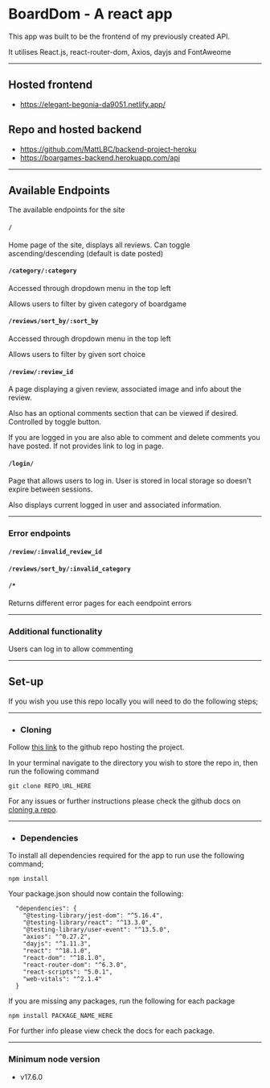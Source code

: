 # BoardDom - A react app

This app was built to be the frontend of my previously created API.

It utilises React.js, react-router-dom, Axios, dayjs and FontAweome

---
## Hosted frontend

- https://elegant-begonia-da9051.netlify.app/

## Repo and hosted backend

- https://github.com/MattLBC/backend-project-heroku 
- https://boargames-backend.herokuapp.com/api  

---

## Available Endpoints

The available endpoints for the site

#### `/`

Home page of the site, displays all reviews.
Can toggle ascending/descending (default is date posted)

#### `/category/:category`

Accessed through dropdown menu in the top left

Allows users to filter by given category of boardgame

#### `/reviews/sort_by/:sort_by`

Accessed through dropdown menu in the top left

Allows users to filter by given sort choice

#### `/review/:review_id`

A page displaying a given review, associated image and info about the review. 

Also has an optional comments section that can be viewed if desired. Controlled by toggle button.

If you are logged in you are also able to comment and delete comments you have posted. If not provides link to log in page.

#### `/login/`

Page that allows users to log in. User is stored in local storage so doesn't expire between sessions. 

Also displays current logged in user and associated information.

---

### Error endpoints

#### `/review/:invalid_review_id`
#### `/reviews/sort_by/:invalid_category`
#### `/*`

Returns different error pages for each eendpoint errors

---

### Additional functionality

Users can log in to allow commenting 

---

## Set-up 

If you wish you use this repo locally you will need to do the following steps;

---

- ### Cloning

Follow [this link](https://github.com/MattLBC/nc-games) to the github repo hosting the project.

In your terminal navigate to the directory you wish to store the repo in, then run the following command

```
git clone REPO_URL_HERE
```

For any issues or further instructions please check the github docs on [cloning a repo](https://docs.github.com/en/repositories/creating-and-managing-repositories/cloning-a-repository).

---

- ### Dependencies 

To install all dependencies required for the app to run use the following command;

```
npm install
```

Your package.json should now contain the following:

```
  "dependencies": {
    "@testing-library/jest-dom": "^5.16.4",
    "@testing-library/react": "^13.3.0",
    "@testing-library/user-event": "^13.5.0",
    "axios": "^0.27.2",
    "dayjs": "^1.11.3",
    "react": "^18.1.0",
    "react-dom": "^18.1.0",
    "react-router-dom": "^6.3.0",
    "react-scripts": "5.0.1",
    "web-vitals": "^2.1.4"
  }
```
If you are missing any packages, run the following for each package

```
npm install PACKAGE_NAME_HERE
```

For further info please view check the docs for each package.

---


### Minimum node version 
- v17.6.0